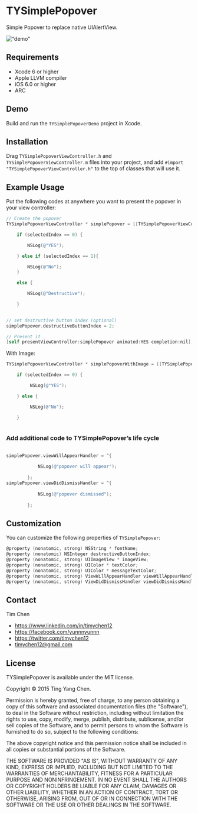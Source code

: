 # TYSimplePopover

Simple Popover to replace native UIAlertView.

<img src="https://raw.githubusercontent.com/yunnnyunnn/TYSimplePopover/master/demo.gif" alt=“demo” width=“202” height=“306” />

## Requirements
* Xcode 6 or higher
* Apple LLVM compiler
* iOS 6.0 or higher
* ARC

## Demo

Build and run the `TYSimplePopoverDemo` project in Xcode.

## Installation

Drag `TYSimplePopoverViewController.h` and `TYSimplePopoverViewController.m` files into your project, and add `#import "TYSimplePopoverViewController.h"` to the top of classes that will use it.

## Example Usage

Put the following codes at anywhere you want to present the popover in your view controller:

``` objective-c
// Create the popover
TYSimplePopoverViewController * simplePopover = [[TYSimplePopoverViewController alloc] initWithTitle:@"TYSimplePopover" message:@"This is where the message shows." buttonTitles:[NSArray arrayWithObjects:@"Yes", @"No", @"Destructive", nil] image:nil selectionHandler:^(NSInteger selectedIndex) {

    if (selectedIndex == 0) {

        NSLog(@"YES");

    } else if (selectedIndex == 1){

        NSLog(@"No");
    }

    else {

        NSLog(@"Destructive");

    }
                                                                                            }];

// set destructive button index (optional)
simplePopover.destructiveButtonIndex = 2;

// Present it
[self presentViewController:simplePopover animated:YES completion:nil];

```

With Image:

```objective-c
TYSimplePopoverViewController * simplePopoverWithImage = [[TYSimplePopoverViewController alloc] initWithTitle:@"TYSimplePopover" message:@"This is where the message shows." buttonTitles:[NSArray arrayWithObjects:@"Yes", @"No", nil] image:[UIImage imageNamed:@“YOURIMAGENAME”] selectionHandler:^(NSInteger selectedIndex) {

    if (selectedIndex == 0) {

         NSLog(@"YES");

    } else {

         NSLog(@"No");

    }
                                                                                                     }];
```

### Add additional code to TYSimplePopover’s life cycle

``` objective-c

simplePopover.viewWillAppearHandler = ^{
            
            NSLog(@"popover will appear");
            
        };
simplePopover.viewDidDismissHandler = ^{
            
            NSLog(@"popover dismissed");
            
        };

``` 



## Customization

You can customize the following properties of `TYSimplePopover`:

``` objective-c
@property (nonatomic, strong) NSString * fontName;
@property (nonatomic) NSInteger destructiveButtonIndex;
@property (nonatomic, strong) UIImageView * imageView;
@property (nonatomic, strong) UIColor * textColor;
@property (nonatomic, strong) UIColor * messageTextColor;
@property (nonatomic, strong) ViewWillAppearHandler viewWillAppearHandler;
@property (nonatomic, strong) ViewDidDismissHandler viewDidDismissHandler;
```

## Contact

Tim Chen

- https://www.linkedin.com/in/timychen12
- https://facebook.com/yunnnyunnn
- https://twitter.com/timychen12
- timychen12@gmail.com

## License

TYSimplePopover is available under the MIT license.

Copyright © 2015 Ting Yang Chen.

Permission is hereby granted, free of charge, to any person obtaining a copy of this software and associated documentation files (the "Software"), to deal in the Software without restriction, including without limitation the rights to use, copy, modify, merge, publish, distribute, sublicense, and/or sell copies of the Software, and to permit persons to whom the Software is furnished to do so, subject to the following conditions:

The above copyright notice and this permission notice shall be included in all copies or substantial portions of the Software.

THE SOFTWARE IS PROVIDED "AS IS", WITHOUT WARRANTY OF ANY KIND, EXPRESS OR IMPLIED, INCLUDING BUT NOT LIMITED TO THE WARRANTIES OF MERCHANTABILITY, FITNESS FOR A PARTICULAR PURPOSE AND NONINFRINGEMENT. IN NO EVENT SHALL THE AUTHORS OR COPYRIGHT HOLDERS BE LIABLE FOR ANY CLAIM, DAMAGES OR OTHER LIABILITY, WHETHER IN AN ACTION OF CONTRACT, TORT OR OTHERWISE, ARISING FROM, OUT OF OR IN CONNECTION WITH THE SOFTWARE OR THE USE OR OTHER DEALINGS IN THE SOFTWARE.
